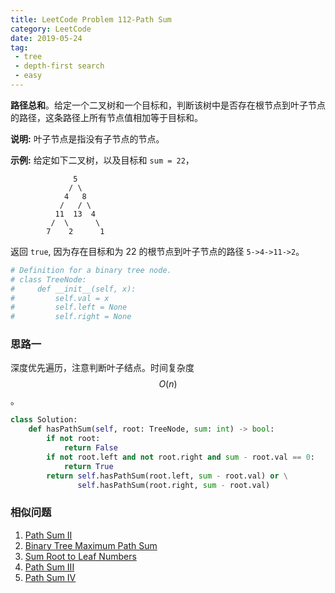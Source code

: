 ```yaml
---
title: LeetCode Problem 112-Path Sum
category: LeetCode
date: 2019-05-24
tag:
 - tree
 - depth-first search
 - easy
---
```


**路径总和**。给定一个二叉树和一个目标和，判断该树中是否存在根节点到叶子节点的路径，这条路径上所有节点值相加等于目标和。

<!-- more -->

**说明:** 叶子节点是指没有子节点的节点。

**示例:** 
给定如下二叉树，以及目标和 `sum = 22`，

```
              5
             / \
            4   8
           /   / \
          11  13  4
         /  \      \
        7    2      1
```

返回 `true`, 因为存在目标和为 22 的根节点到叶子节点的路径 `5->4->11->2`。

```python
# Definition for a binary tree node.
# class TreeNode:
#     def __init__(self, x):
#         self.val = x
#         self.left = None
#         self.right = None
```

### 思路一

深度优先遍历，注意判断叶子结点。时间复杂度 $$O(n)$$。

```python
class Solution:
    def hasPathSum(self, root: TreeNode, sum: int) -> bool:
        if not root:
            return False
        if not root.left and not root.right and sum - root.val == 0:
            return True
        return self.hasPathSum(root.left, sum - root.val) or \
               self.hasPathSum(root.right, sum - root.val)
```

### 相似问题

1. [Path Sum II](https://leetcode.com/problems/path-sum-ii/)
2. [Binary Tree Maximum Path Sum](https://leetcode.com/problems/binary-tree-maximum-path-sum/)
3. [Sum Root to Leaf Numbers](https://leetcode.com/problems/sum-root-to-leaf-numbers/)
4. [Path Sum III](https://leetcode.com/problems/path-sum-iii/)
5. [Path Sum IV](https://leetcode.com/problems/path-sum-iv/)